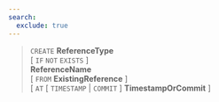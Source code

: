 ```yaml
---
search:
  exclude: true
---
```

<!--start-->

> `CREATE` **ReferenceType** <br>
      \[ `IF` `NOT` `EXISTS` \] <br>
      **ReferenceName** <br>
      \[ `FROM` **ExistingReference** \] <br>
      \[ `AT` \[ `TIMESTAMP` | `COMMIT` \] **TimestampOrCommit** \]